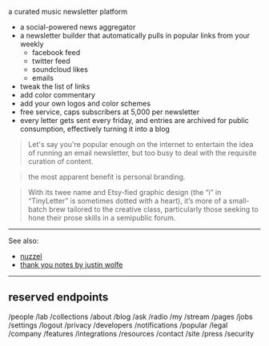 a curated music newsletter platform 

- a social-powered news aggregator
- a newsletter builder that automatically pulls in popular links from your weekly
  - facebook feed
  - twitter feed
  - soundcloud likes
  - emails
- tweak the list of links 
- add color commentary
- add your own logos and color schemes
- free service, caps subscribers at 5,000 per newsletter
- every letter gets sent every friday, and entries are archived for public consumption, effectively turning it into a blog


> Let's say you're popular enough on the internet to entertain the idea of running an email newsletter, but too busy to deal with the requisite curation of content. 


> the most apparent benefit is personal branding. 


> With its twee name and Etsy-fied graphic design (the “i” in “TinyLetter” is sometimes dotted with a heart), it’s more of a small-batch brew tailored to the creative class, particularly those seeking to hone their prose skills in a semipublic forum.

---

See also:

- [nuzzel](http://nuzzel.com)
- [thank you notes by justin wolfe](http://tinyletter.com/thankyounotes)

---

## reserved endpoints

/people 
/lab 
/collections 
/about 
/blog 
/ask 
/radio 
/my 
/stream 
/pages 
/jobs 
/settings 
/logout 
/privacy 
/developers 
/notifications 
/popular 
/legal 
/company 
/features 
/integrations 
/resources 
/contact 
/site 
/press 
/security 
